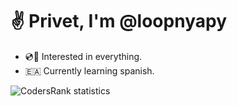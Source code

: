 # ✌️ Privet, I'm @loopnyapy

- 💿📀 Interested in everything. 
- 🇪🇦 Currently learning spanish.

![CodersRank statistics](https://cr-ss-service.azurewebsites.net/api/ScreenShot?widget=summary&username=loopnyapy)
